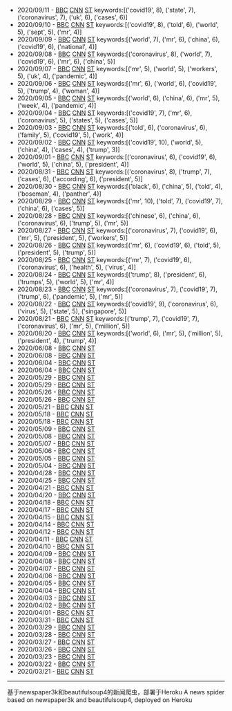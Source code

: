 - 2020/09/11 - [BBC](2020/09/11/BBC.md) [CNN](2020/09/11/CNN.md) [ST](2020/09/11/ST.md) keywords:[('covid19', 8), ('state', 7), ('coronavirus', 7), ('uk', 6), ('cases', 6)]
- 2020/09/10 - [BBC](2020/09/10/BBC.md) [CNN](2020/09/10/CNN.md) [ST](2020/09/10/ST.md) keywords:[('covid19', 8), ('told', 6), ('world', 5), ('sept', 5), ('mr', 4)]
- 2020/09/09 - [BBC](2020/09/09/BBC.md) [CNN](2020/09/09/CNN.md) [ST](2020/09/09/ST.md) keywords:[('world', 7), ('mr', 6), ('china', 6), ('covid19', 6), ('national', 4)]
- 2020/09/08 - [BBC](2020/09/08/BBC.md) [CNN](2020/09/08/CNN.md) [ST](2020/09/08/ST.md) keywords:[('coronavirus', 8), ('world', 7), ('covid19', 6), ('mr', 6), ('china', 5)]
- 2020/09/07 - [BBC](2020/09/07/BBC.md) [CNN](2020/09/07/CNN.md) [ST](2020/09/07/ST.md) keywords:[('mr', 5), ('world', 5), ('workers', 5), ('uk', 4), ('pandemic', 4)]
- 2020/09/06 - [BBC](2020/09/06/BBC.md) [CNN](2020/09/06/CNN.md) [ST](2020/09/06/ST.md) keywords:[('mr', 6), ('world', 6), ('covid19', 5), ('trump', 4), ('woman', 4)]
- 2020/09/05 - [BBC](2020/09/05/BBC.md) [CNN](2020/09/05/CNN.md) [ST](2020/09/05/ST.md) keywords:[('world', 6), ('china', 6), ('mr', 5), ('week', 4), ('pandemic', 4)]
- 2020/09/04 - [BBC](2020/09/04/BBC.md) [CNN](2020/09/04/CNN.md) [ST](2020/09/04/ST.md) keywords:[('covid19', 7), ('mr', 6), ('coronavirus', 5), ('states', 5), ('cases', 5)]
- 2020/09/03 - [BBC](2020/09/03/BBC.md) [CNN](2020/09/03/CNN.md) [ST](2020/09/03/ST.md) keywords:[('told', 6), ('coronavirus', 6), ('family', 5), ('covid19', 5), ('work', 4)]
- 2020/09/02 - [BBC](2020/09/02/BBC.md) [CNN](2020/09/02/CNN.md) [ST](2020/09/02/ST.md) keywords:[('covid19', 10), ('world', 5), ('china', 4), ('cases', 4), ('trump', 3)]
- 2020/09/01 - [BBC](2020/09/01/BBC.md) [CNN](2020/09/01/CNN.md) [ST](2020/09/01/ST.md) keywords:[('coronavirus', 6), ('covid19', 6), ('world', 5), ('china', 5), ('president', 4)]
- 2020/08/31 - [BBC](2020/08/31/BBC.md) [CNN](2020/08/31/CNN.md) [ST](2020/08/31/ST.md) keywords:[('coronavirus', 8), ('trump', 7), ('cases', 6), ('according', 6), ('president', 5)]
- 2020/08/30 - [BBC](2020/08/30/BBC.md) [CNN](2020/08/30/CNN.md) [ST](2020/08/30/ST.md) keywords:[('black', 6), ('china', 5), ('told', 4), ('boseman', 4), ('panther', 4)]
- 2020/08/29 - [BBC](2020/08/29/BBC.md) [CNN](2020/08/29/CNN.md) [ST](2020/08/29/ST.md) keywords:[('mr', 10), ('told', 7), ('covid19', 7), ('china', 6), ('cases', 5)]
- 2020/08/28 - [BBC](2020/08/28/BBC.md) [CNN](2020/08/28/CNN.md) [ST](2020/08/28/ST.md) keywords:[('chinese', 6), ('china', 6), ('coronavirus', 6), ('trump', 5), ('mr', 5)]
- 2020/08/27 - [BBC](2020/08/27/BBC.md) [CNN](2020/08/27/CNN.md) [ST](2020/08/27/ST.md) keywords:[('coronavirus', 7), ('covid19', 6), ('mr', 5), ('president', 5), ('workers', 5)]
- 2020/08/26 - [BBC](2020/08/26/BBC.md) [CNN](2020/08/26/CNN.md) [ST](2020/08/26/ST.md) keywords:[('mr', 6), ('covid19', 6), ('told', 5), ('president', 5), ('trump', 5)]
- 2020/08/25 - [BBC](2020/08/25/BBC.md) [CNN](2020/08/25/CNN.md) [ST](2020/08/25/ST.md) keywords:[('mr', 7), ('covid19', 6), ('coronavirus', 6), ('health', 5), ('virus', 4)]
- 2020/08/24 - [BBC](2020/08/24/BBC.md) [CNN](2020/08/24/CNN.md) [ST](2020/08/24/ST.md) keywords:[('trump', 8), ('president', 6), ('trumps', 5), ('world', 5), ('mr', 4)]
- 2020/08/23 - [BBC](2020/08/23/BBC.md) [CNN](2020/08/23/CNN.md) [ST](2020/08/23/ST.md) keywords:[('coronavirus', 7), ('covid19', 7), ('trump', 6), ('pandemic', 5), ('mr', 5)]
- 2020/08/22 - [BBC](2020/08/22/BBC.md) [CNN](2020/08/22/CNN.md) [ST](2020/08/22/ST.md) keywords:[('covid19', 9), ('coronavirus', 6), ('virus', 5), ('state', 5), ('singapore', 5)]
- 2020/08/21 - [BBC](2020/08/21/BBC.md) [CNN](2020/08/21/CNN.md) [ST](2020/08/21/ST.md) keywords:[('trump', 7), ('covid19', 7), ('coronavirus', 6), ('mr', 5), ('million', 5)]
- 2020/08/20 - [BBC](2020/08/20/BBC.md) [CNN](2020/08/20/CNN.md) [ST](2020/08/20/ST.md) keywords:[('world', 6), ('mr', 5), ('million', 5), ('president', 4), ('trump', 4)]
- 2020/06/08 - [BBC](2020/06/08/BBC.md) [CNN](2020/06/08/CNN.md) [ST](2020/06/08/ST.md)
- 2020/06/08 - [BBC](2020/06/08/BBC.md) [CNN](2020/06/08/CNN.md) [ST](2020/06/08/ST.md)
- 2020/06/04 - [BBC](2020/06/04/BBC.md) [CNN](2020/06/04/CNN.md) [ST](2020/06/04/ST.md)
- 2020/06/04 - [BBC](2020/06/04/BBC.md) [CNN](2020/06/04/CNN.md) [ST](2020/06/04/ST.md)
- 2020/05/29 - [BBC](2020/05/29/BBC.md) [CNN](2020/05/29/CNN.md) [ST](2020/05/29/ST.md)
- 2020/05/29 - [BBC](2020/05/29/BBC.md) [CNN](2020/05/29/CNN.md) [ST](2020/05/29/ST.md)
- 2020/05/26 - [BBC](2020/05/26/BBC.md) [CNN](2020/05/26/CNN.md) [ST](2020/05/26/ST.md)
- 2020/05/26 - [BBC](2020/05/26/BBC.md) [CNN](2020/05/26/CNN.md) [ST](2020/05/26/ST.md)
- 2020/05/21 - [BBC](2020/05/21/BBC.md) [CNN](2020/05/21/CNN.md) [ST](2020/05/21/ST.md)
- 2020/05/18 - [BBC](2020/05/18/BBC.md) [CNN](2020/05/18/CNN.md) [ST](2020/05/18/ST.md)
- 2020/05/18 - [BBC](2020/05/18/BBC.md) [CNN](2020/05/18/CNN.md) [ST](2020/05/18/ST.md)
- 2020/05/09 - [BBC](2020/05/09/BBC.md) [CNN](2020/05/09/CNN.md) [ST](2020/05/09/ST.md)
- 2020/05/08 - [BBC](2020/05/08/BBC.md) [CNN](2020/05/08/CNN.md) [ST](2020/05/08/ST.md) 
- 2020/05/07 - [BBC](2020/05/07/BBC.md) [CNN](2020/05/07/CNN.md) [ST](2020/05/07/ST.md) 
- 2020/05/06 - [BBC](2020/05/06/BBC.md) [CNN](2020/05/06/CNN.md) [ST](2020/05/06/ST.md) 
- 2020/05/05 - [BBC](2020/05/05/BBC.md) [CNN](2020/05/05/CNN.md) [ST](2020/05/05/ST.md)
- 2020/05/04 - [BBC](2020/05/04/BBC.md) [CNN](2020/05/04/CNN.md) [ST](2020/05/04/ST.md)
- 2020/04/28 - [BBC](2020/04/28/BBC.md) [CNN](2020/04/28/CNN.md) [ST](2020/04/28/ST.md)
- 2020/04/25 - [BBC](2020/04/25/BBC.md) [CNN](2020/04/25/CNN.md) [ST](2020/04/25/ST.md)
- 2020/04/21 - [BBC](2020/04/21/BBC.md) [CNN](2020/04/21/CNN.md) [ST](2020/04/21/ST.md)
- 2020/04/20 - [BBC](2020/04/20/BBC.md) [CNN](2020/04/20/CNN.md) [ST](2020/04/20/ST.md)
- 2020/04/18 - [BBC](2020/04/18/BBC.md) [CNN](2020/04/18/CNN.md) [ST](2020/04/18/ST.md)
- 2020/04/17 - [BBC](2020/04/17/BBC.md) [CNN](2020/04/17/CNN.md) [ST](2020/04/17/ST.md)
- 2020/04/15 - [BBC](2020/04/15/BBC.md) [CNN](2020/04/15/CNN.md) [ST](2020/04/15/ST.md)
- 2020/04/14 - [BBC](2020/04/14/BBC.md) [CNN](2020/04/14/CNN.md) [ST](2020/04/14/ST.md)
- 2020/04/12 - [BBC](2020/04/12/BBC.md) [CNN](2020/04/12/CNN.md) [ST](2020/04/12/ST.md)
- 2020/04/11 - [BBC](2020/04/11/BBC.md) [CNN](2020/04/11/CNN.md) [ST](2020/04/11/ST.md)
- 2020/04/10 - [BBC](2020/04/10/BBC.md) [CNN](2020/04/10/CNN.md) [ST](2020/04/10/ST.md)
- 2020/04/09 - [BBC](2020/04/09/BBC.md) [CNN](2020/04/09/CNN.md) [ST](2020/04/09/ST.md)
- 2020/04/08 - [BBC](2020/04/08/BBC.md) [CNN](2020/04/08/CNN.md) [ST](2020/04/08/ST.md)
- 2020/04/07 - [BBC](2020/04/07/BBC.md) [CNN](2020/04/07/CNN.md) [ST](2020/04/07/ST.md)
- 2020/04/06 - [BBC](2020/04/06/BBC.md) [CNN](2020/04/06/CNN.md) [ST](2020/04/06/ST.md)
- 2020/04/05 - [BBC](2020/04/05/BBC.md) [CNN](2020/04/05/CNN.md) [ST](2020/04/05/ST.md)
- 2020/04/04 - [BBC](2020/04/04/BBC.md) [CNN](2020/04/04/CNN.md) [ST](2020/04/04/ST.md)
- 2020/04/03 - [BBC](2020/04/03/BBC.md) [CNN](2020/04/03/CNN.md) [ST](2020/04/03/ST.md)
- 2020/04/02 - [BBC](2020/04/02/BBC.md) [CNN](2020/04/02/CNN.md) [ST](2020/04/02/ST.md)
- 2020/04/01 - [BBC](2020/04/01/BBC.md) [CNN](2020/04/01/CNN.md) [ST](2020/04/01/ST.md)
- 2020/03/31 - [BBC](2020/03/31/BBC.md) [CNN](2020/03/31/CNN.md) [ST](2020/03/31/ST.md)
- 2020/03/29 - [BBC](2020/03/29/BBC.md) [CNN](2020/03/29/CNN.md) [ST](2020/03/29/ST.md)
- 2020/03/28 - [BBC](2020/03/28/BBC.md) [CNN](2020/03/28/CNN.md) [ST](2020/03/28/ST.md)
- 2020/03/27 - [BBC](2020/03/27/BBC.md) [CNN](2020/03/27/CNN.md) [ST](2020/03/27/ST.md)
- 2020/03/26 - [BBC](2020/03/26/BBC.md) [CNN](2020/03/26/CNN.md) [ST](2020/03/26/ST.md)
- 2020/03/23 - [BBC](2020/03/23/BBC.md) [CNN](2020/03/23/CNN.md) [ST](2020/03/23/ST.md)
- 2020/03/22 - [BBC](2020/03/22/BBC.md) [CNN](2020/03/22/CNN.md) [ST](2020/03/22/ST.md)
- 2020/03/21 - [BBC](2020/03/21/BBC.md) [CNN](2020/03/21/CNN.md) [ST](2020/03/21/ST.md)

---
基于newspaper3k和beautifulsoup4的新闻爬虫，部署于Heroku
A news spider based on newspaper3k and beautifulsoup4, deployed on Heroku
